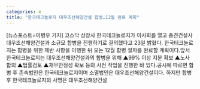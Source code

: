 ```yaml
---
categories: e
title: "한국테크놀로지 대우조선해양건설 합병…12월 완료 계획"
---
```

[뉴스포스트=이병우 기자] 코스닥 상장사 한국테크놀로지가 이사회를 열고 중견건설사 대우조선해양건설과 소규모 합병을 진행하기로 결의했다고 23일 밝혔다. 한국테크놀로지는 합병을 위한 제반 사항을 이행한 뒤 오는 12월 합병 절차를 완료할 계획이다.앞서 한국테크놀로지는 대우조선해양건설과의 합병을 위해 ▲99% 이상 지분 확보 ▲노사 합의 ▲법률검토 ▲재무안정성 확보 등의 사전 작업을 진행한 바 있다.공시에 따르면 합병 후 존속법인은 한국테크놀로지이며 소멸법인은 대우조선해양건설이다. 하지만 합병 후 한국테크놀로지의 사명은 대우조선해양건설